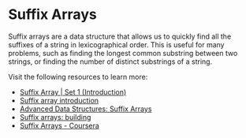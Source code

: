 # Suffix Arrays

Suffix arrays are a data structure that allows us to quickly find all the suffixes of a string in lexicographical order. This is useful for many problems, such as finding the longest common substring between two strings, or finding the number of distinct substrings of a string.

Visit the following resources to learn more:

- [Suffix Array | Set 1 (Introduction)](https://www.geeksforgeeks.org/suffix-array-set-1-introduction/)
- [Suffix array introduction](https://www.youtube.com/watch?v=zqKlL3ZpTqs)
- [Advanced Data Structures: Suffix Arrays](https://www.youtube.com/watch?v=IzMxbboPcqQ)
- [Suffix arrays: building](https://www.youtube.com/watch?v=ZWlbhBjjwyA)
- [Suffix Arrays - Coursera](https://www.coursera.org/learn/algorithms-part2/lecture/TH18W/suffix-arrays)
